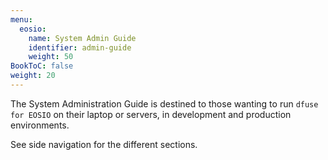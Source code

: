 ```yaml
---
menu:
  eosio:
    name: System Admin Guide
    identifier: admin-guide
    weight: 50
BookToC: false
weight: 20
---
```


The System Administration Guide is destined to those wanting to run `dfuse for EOSIO` on their laptop or servers, in development and production environments.

See side navigation for the different sections.

<!-- TODO: insert a generate menu of subsections -->

